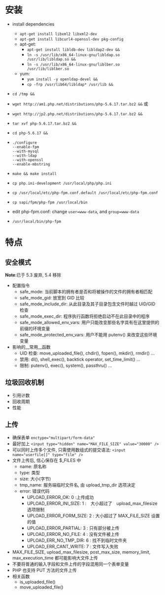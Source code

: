 # 安装
- install dependencies
    + `apt-get install libxml2 libxml2-dev`
    + `apt-get install libcurl4-openssl-dev pkg-config`
    + apt-get:
        * `apt-get install libldb-dev libldap2-dev &&`
        * `ln -s /usr/lib/x86_64-linux-gnu/libldap.so /usr/lib/libldap.so &&`
        * `ln -s /usr/lib/x86_64-linux-gnu/liblber.so /usr/lib/liblber.so`
    + yum:
        * `yum install -y openldap-devel &&`
        * `cp -frp /usr/lib64/libldap* /usr/lib &&`


- `cd /tmp &&`
- `wget http://am1.php.net/distributions/php-5.6.17.tar.bz2 &&` 或
- `wget http://jp2.php.net/distributions/php-5.6.17.tar.bz2 &&`
- `tar xvf php-5.6.17.tar.bz2 &&`
- `cd php-5.6.17 &&`
- 
    ```
    ./configure 
    --enable-fpm 
    --with-mysql 
    --with-ldap
    --with-openssl
    --enable-mbstring
    ```

- `make && make install`

- `cp php.ini-development /usr/local/php/php.ini`
- `cp /usr/local/etc/php-fpm.conf.default /usr/local/etc/php-fpm.conf`
- `cp sapi/fpm/php-fpm /usr/local/bin`
- edit php-fpm.conf: change `user=www-data`, and `group=www-data`

- `/usr/local/bin/php-fpm`


# 特点

## 安全模式

__Note__:已于 5.3 废弃, 5.4 移除

- 配置指令
    + safe_mode: 当前脚本的拥有者是否和将被操作的文件的拥有者相匹配
    + safe_mode_gid: 放宽到 GID 比较
    + safe_mode_include_dir: 从此目录及其子目录包含文件时越过 UID/GID 检查
    + safe_mode_exec_dir: 程序执行函数将拒绝启动不在此目录中的程序
    + safe_mode_allowed_env_vars: 用户只能改变那些名字具有在这里提供的前缀的环境变量
    + safe_mode_protected_env_vars: 用户不能用 putenv() 来改变这些环境变量
- 影响的__常用__函数
    + UID 检查: move_uploaded_file(), chdir(), fopen(), mkdir(), rmdir() ...
    + 禁用: dl(), shell_exec(), backtick operator, set_time_limit() ...
    + 限制: putenv(), exec(), system(), passthru() ...

## 垃圾回收机制

- 引用计数
- 回收周期
- 性能

## 上传

- 确保表单 `enctype="multipart/form-data"`
- 最好加上 `<input type="hidden" name="MAX_FILE_SIZE" value="30000" />`
- 可以同时上传多个文件, 只需使用数组式的提交语法: `<input name="userfile[]" type="file" />`
- 文件上传后, 信心保存在 $_FILES 中
    + name: 原名称
    + type: 类型
    + size: 大小(字节)
    + tmp_name: 服务端临时文件名, 由 upload_tmp_dir 选项决定
    + error: 错误代码
        * UPLOAD_ERROR_OK: 0 :上传成功
        * UPLOAD_ERROR_INI_SIZE: 1 :　大小超过了　upload_max_filesize 选项限制
        * UPLOAD_ERROR_FORM_SIZE: 2 : 大小超过了 MAX_FILE_SIZE 设置的值
        * UPLOAD_ERROR_PARTIAL: 3 : 只有部分被上传
        * UPLOAD_ERROR_NO_FILE: 4 : 没有文件被上传
        * UPLOAD_ERR_NO_TMP_DIR: 6 : 找不到临时文件夹
        * UPLOAD_ERR_CANT_WRITE: 7 : 文件写入失败
- MAX_FILE_SIZE, upload_max_filesize, post_max_size, memory_limit, max_execution_time 都可能影响大文件上传
- 不要将普通的输入字段和文件上传的字段混用同一个表单变量
- PHP 也支持 PUT 方法的文件上传
- 相关函数
    + is_uploaded_file()
    + move_uploaded_file()
